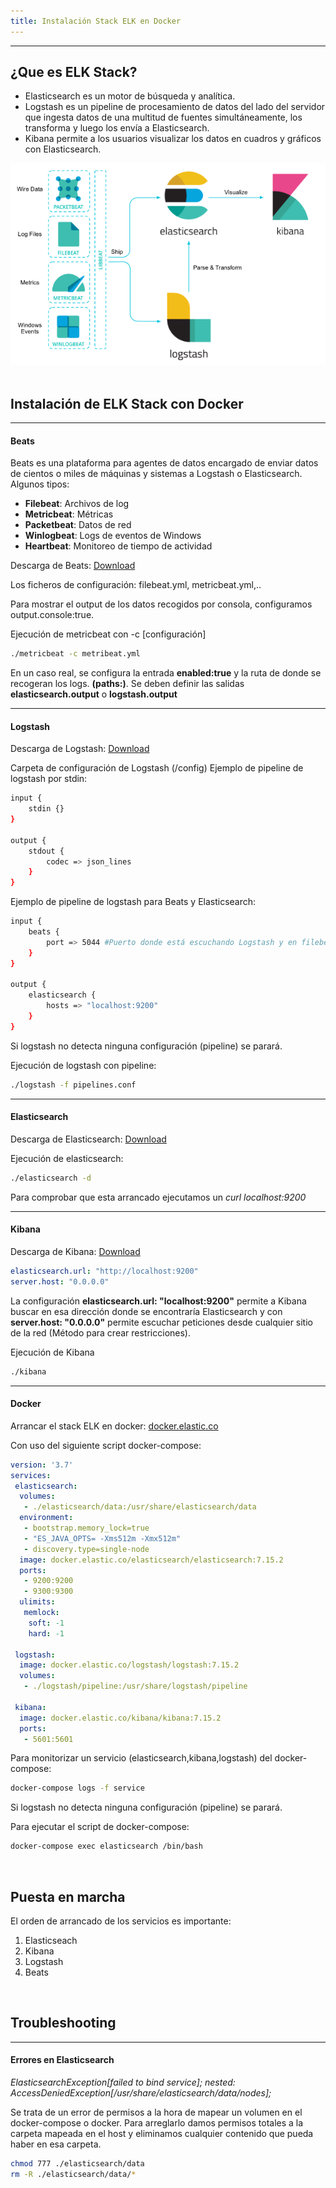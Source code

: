 ```yaml
---
title: Instalación Stack ELK en Docker
---
```


<hr>

## ¿Que es ELK Stack?

- Elasticsearch es un motor de búsqueda y analítica.
- Logstash es un pipeline de procesamiento de datos del lado del servidor que ingesta datos de una multitud de fuentes simultáneamente, los transforma y luego los envía a Elasticsearch.
- Kibana permite a los usuarios visualizar los datos en cuadros y gráficos con Elasticsearch.

<div class="card mb-3">
    <center>
            <img class="card-img" src="/theme/img/imagenesDocumentation/ELK.png"/>
    </center>
</div>


<br>

## Instalación de ELK Stack con Docker

<hr>

#### Beats

Beats es una plataforma para agentes de datos encargado de enviar datos de cientos o miles de máquinas y sistemas a Logstash o Elasticsearch. Algunos tipos:

- **Filebeat**: Archivos de log
- **Metricbeat**: Métricas
- **Packetbeat**: Datos de red
- **Winlogbeat**: Logs de eventos de Windows
- **Heartbeat**: Monitoreo de tiempo de actividad

Descarga de Beats: [Download](https://www.elastic.co/es/downloads/beats/)

Los ficheros de configuración: filebeat.yml, metricbeat.yml,..

Para mostrar el output de los datos recogidos por consola, configuramos output.console:true.

Ejecución de metricbeat con -c [configuración]
```bash
./metricbeat -c metribeat.yml
```

En un caso real, se configura la entrada **enabled:true** y la ruta de donde se recogeran los logs. **(paths:)**. Se deben definir las salidas **elasticsearch.output** o **logstash.output**

<hr>

#### Logstash

Descarga de Logstash: [Download](https://www.elastic.co/downloads/logstash)

Carpeta de configuración de Logstash (/config)
Ejemplo de pipeline de logstash por stdin:

```bash
input {
	stdin {}
}

output {
	stdout {
		codec => json_lines
	}
}
```

Ejemplo de pipeline de logstash para Beats y Elasticsearch:

```bash
input {
	beats {
		port => 5044 #Puerto donde está escuchando Logstash y en filebeat.yml ya se configuro como salida
	}
}

output {
	elasticsearch {
		hosts => "localhost:9200"
	}
}
```

Si logstash no detecta ninguna configuración (pipeline) se parará.

Ejecución de logstash con pipeline:
```bash
./logstash -f pipelines.conf
```

<hr>

#### Elasticsearch

Descarga de Elasticsearch: [Download](https://www.elastic.co/downloads/elasticsearch)

Ejecución de elasticsearch:
```bash
./elasticsearch -d 
```

Para comprobar que esta arrancado ejecutamos un *curl localhost:9200*

<hr>

#### Kibana

Descarga de Kibana: [Download](https://www.elastic.co/downloads/kibana)

```yml
elasticsearch.url: "http://localhost:9200"
server.host: "0.0.0.0"
```

La configuración **elasticsearch.url: "localhost:9200"** permite a Kibana buscar en esa dirección donde se encontraría Elasticsearch y con **server.host: "0.0.0.0"** permite escuchar peticiones desde cualquier sitio de la red (Método para crear restricciones).

Ejecución de Kibana
```bash
./kibana 
```

<hr>

#### Docker

Arrancar el stack ELK en docker: [docker.elastic.co](https://docker.elastic.co/)

Con uso del siguiente script docker-compose:

```yml
version: '3.7'
services:
 elasticsearch:
  volumes:
   - ./elasticsearch/data:/usr/share/elasticsearch/data
  environment:
   - bootstrap.memory_lock=true
   - "ES_JAVA_OPTS= -Xms512m -Xmx512m"
   - discovery.type=single-node
  image: docker.elastic.co/elasticsearch/elasticsearch:7.15.2
  ports:
   - 9200:9200
   - 9300:9300
  ulimits:
   memlock:
    soft: -1
    hard: -1

 logstash:
  image: docker.elastic.co/logstash/logstash:7.15.2
  volumes:
   - ./logstash/pipeline:/usr/share/logstash/pipeline

 kibana:
  image: docker.elastic.co/kibana/kibana:7.15.2
  ports:
   - 5601:5601
```

Para monitorizar un servicio (elasticsearch,kibana,logstash) del docker-compose:

```bash
docker-compose logs -f service
```

Si logstash no detecta ninguna configuración (pipeline) se parará.

Para ejecutar el script de docker-compose:

```bash
docker-compose exec elasticsearch /bin/bash
```
<br>

## Puesta en marcha

El orden de arrancado de los servicios es importante:

1. Elasticseach
2. Kibana
3. Logstash
3. Beats

<br>

## Troubleshooting

<hr>

#### Errores en Elasticsearch

*ElasticsearchException[failed to bind service]; nested: AccessDeniedException[/usr/share/elasticsearch/data/nodes];*

Se trata de un error de permisos a la hora de mapear un volumen en el docker-compose o docker. Para arreglarlo damos permisos totales a la carpeta mapeada en el host y eliminamos cualquier contenido que pueda haber en esa carpeta.

```bash
chmod 777 ./elasticsearch/data
rm -R ./elasticsearch/data/*
```